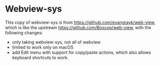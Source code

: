 # Webview-sys

This copy of webview-sys is from <https://github.com/evangrayk/web-view>,
which is like the upstream <https://github.com/Boscop/web-view>,
with the following changes:

- only taking webview-sys, not all of webview
- limited to work only on macOS
- add Edit menu with support for copy/paste actions, which also allows keyboard shortcuts to work.
